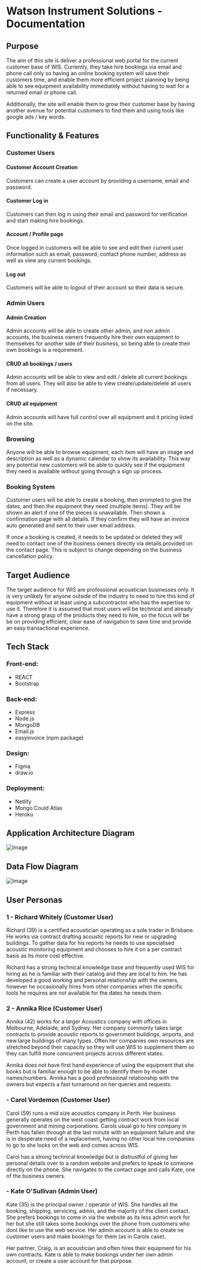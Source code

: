 # Watson Instrument Solutions - Documentation


## Purpose

The aim of this site is deliver a professional web portal for the current customer base of WIS. Currently, they take hire bookings via email and phone call only so having an online booking system will save their customers time, and enable them more efficient project planning by being able to see equipment availability immediately without having to wait for a returned email or phone call.

Additionally, the site will enable them to grow their customer base by having another avenue for potential customers to find them and using tools like google ads / key words. 



## Functionality & Features

### Customer Users

#### Customer Account Creation

Customers can create a user account by providing a username, email and password.

#### Customer Log in

Customers can then log in using their email and password for verification and start making hire bookings.

#### Account / Profile page

Once logged in customers will be able to see and edit their current user information such as email, password, contact phone number, address as well as view any current bookings.

#### Log out

Customers will be able to logout of their account so their data is secure.

### Admin Users

#### Admin Creation

Admin accounts will be able to create other admin, and non admin accounts, the business owners frequently hire their own equipment to themselves for another side of their business, so being able to create their own bookings is a requirement. 

#### CRUD all bookings / users

Admin accounts will be able to view and edit / delete all current bookings from all users. They will also be able to view create/update/delete all users if necessary.

#### CRUD all equipment

Admin accounts will have full control over all equipment and it pricing listed on the site.

### Browsing

Anyone will be able to browse equipment, each item will have an image and description as well as a dynamic calendar to show its availability. This way any potential new customers will be able to quickly see if the equipment they need is available without going through a sign up process.

### Booking System

Customer users will be able to create a booking, then prompted to give the dates, and then the equipment they need (multiple items). They will be shown an alert if one of the pieces is unavailable. Then shown a confirmation page with all details. If they confirm they will have an invoice auto generated and sent to their user email address.

If once a booking is created, it needs to be updated or deleted they will need to contact one of the business owners directly via details provided on the contact page. This is subject to change depending on the business cancellation policy.

## Target Audience

The target audience for WIS are professional acoustician businesses only. It is very unlikely for anyone outside of the industry to need to hire this kind of equipment without at least using a subcontractor who has the expertise to use it. Therefore it is assumed that most users will be technical and already have a strong grasp of the products they need to hire, so the focus will be be on providing efficient, clear ease of navigation to save time and provide an easy transactional experience. 

## Tech Stack

### Front-end:

- REACT
- Bootstrap

### Back-end:

- Express
- Node.js
- MongoDB
- Email.js
- easyinvoice (npm package)

### Design:

- Figma
- draw.io

### Deployment:

- Netlify
- Mongo Could Atlas
- Heroku

## Application Architecture Diagram

![Image](./docs/WIS%20App%20architecture%20diagram.drawio.png)

## Data Flow Diagram

![Image](./docs/WIS_dataflow.drawio.png)


## User Personas

### 1 - Richard Whitely (Customer User)

Richard (39) is a certified acoustician operating as a sole trader in Brisbane. He works via contract drafting acoustic reports for new or upgrading buildings. To gather data for his reports he needs to use specialised acoustic monitoring equipment and chooses to hire it on a per contract basis as its more cost effective. 

Richard has a strong technical knowledge base and frequently used WIS for hiring as he is familiar with their catalog and they are local to him. He has developed a good working and personal relationship with the owners, however he occasionally hires from other companies when the specific tools he requires are not available for the dates he needs them.

### 2 - Annika Rice (Customer User)

Annika (42) works for a larger Acoustics company with offices in Melbourne, Adelaide, and Sydney. Her company commonly takes large contracts to provide acoustic reports to government buildings, airports, and new large buildings of many types. Often her companies own resources are stretched beyond their capacity so they will use WIS to supplement them so they can fulfill more concurrent projects across different states. 

Annika does not have first hand experience of using the equipment that she books but is familiar enough to be able to identify them by model names/numbers. Annika has a good professional relationship with the owners but expects a fast turnaround on her queries and requests.

### - Carol Vordemon (Customer User)

Carol (59) runs a mid size acoustics company in Perth. Her business generally operates on the west coast getting contract work from local government and mining corporations. Carols usual go to hire company in Perth has fallen through at the last minute with an equipment failure and she is in desperate need of a replacement, having no other local hire companies to go to she looks on the web and comes across WIS.

Carol has a strong technical knowledge but is distrustful of giving her personal details over to a random website and prefers to speak to someone directly on the phone. She navigates to the contact page and calls Kate, one of the business owners.

### - Kate O'Sullivan (Admin User)

Kate (35) is the principal owner / operator of WIS. She handles all the booking, shipping, servicing, admin, and the majority of the client contact. She prefers bookings to come in via the website as its less admin work for her but she still takes some bookings over the phone from customers who dont like to use the web service. Her admin account is able to create ne customer users and make bookings for them (as in Carols case).

Her partner, Craig, is an acoustician and often hires their equipment for his own contracts. Kate is able to make bookings under her own admin account, or create a user account for that purpose.




